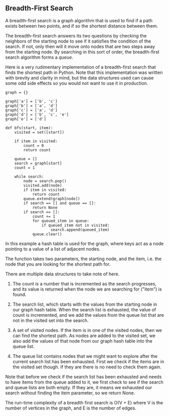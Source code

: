 ## Breadth-First Search

A breadth-first search is a graph algorithm that is used to find if a path exists between two points, and if so the shortest distance between them.

The breadth-first search answers its two questions by checking the neighbors of the starting node to see if it satisfies the condition of the search. If not, only then will it move onto nodes that are two steps away from the starting node. By searching in this sort of order, the breadth-first search algorithm forms a *queue*.

Here is a very rudimentary implementation of a breadth-first search that finds the shortest path in Python. Note that this implementation was written with brevity and clarity in mind, but the data structures used can cause some odd side effects so you would not want to use it in production.

```
graph = {}

graph['a'] = ['b', 'c']
graph['b'] = ['a', 'd']
graph['c'] = ['a', 'd']
graph['d'] = ['b', 'c', 'e']
graph['e'] = ['d']

def bfs(start, item):
    visited = set([start])

    if item in visited:
        count = 0
        return count

    queue = []
    search = graph[start]
    count = 1

    while search:
        node = search.pop()
        visited.add(node)
        if item in visited:
            return count
        queue.extend(graph[node])
        if search == [] and queue == []:
            return None
        if search == []:
            count += 1
            for queued_item in queue:
                if queued_item not in visited:
                    search.append(queued_item)
            queue.clear()
```

In this example a hash table is used for the graph, where keys act as a node pointing to a value of a list of adjacent nodes.

The function takes two parameters, the starting node, and the item, i.e. the node that you are looking for the shortest path for.

There are multiple data structures to take note of here.

1. The count is a number that is incremented as the search progresses, and its value is returned when the node we are searching for ("item") is found.

2. The search list, which starts with the values from the starting node in our graph hash table. When the search list is exhausted, the value of count is incremented, and we add the values from the queue list that are not in the visited set into the search.

3. A set of visited nodes. If the item is in one of the visited nodes, then we can find the shortest path. As nodes are added to the visited set, we also add the values of that node from our graph hash table into the queue list.

4. The queue list contains nodes that we might want to explore after the current search list has been exhausted. First we check if the items are in the visited set though. If they are there is no need to check them again.

Note that before we check if the search list has been exhausted and needs to have items from the queue added to it, we first check to see if the search and queue lists are both empty. If they are, it means we exhausted our search without finding the item parameter, so we return None.

The run-time complexity of a breadth first search is O(V + E) where V is the number of vertices in the graph, and E is the number of edges.
